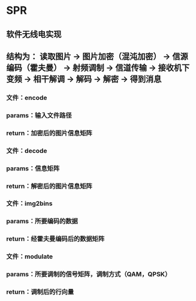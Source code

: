 # SPR

## 软件无线电实现
## 结构为： 读取图片 -> 图片加密（混沌加密） -> 信源编码（霍夫曼） -> 射频调制 -> 信道传输 -> 接收机下变频 -> 相干解调 -> 解码 -> 解密 -> 得到消息

### 文件：encode
### params：输入文件路径
### return：加密后的图片信息矩阵

### 文件：decode
### params：信息矩阵
### return：解密后的图片信息矩阵

### 文件：img2bins
### params：所要编码的数据
### return：经霍夫曼编码后的数据矩阵

### 文件：modulate
### params：所要调制的信号矩阵，调制方式（QAM，QPSK）
### return：调制后的行向量